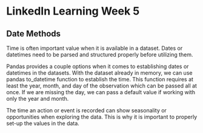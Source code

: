 # LinkedIn Learning Week 5

## Date Methods

Time is often important value when it is available in a dataset. Dates or datetimes need to be parsed and structured properly before utilizing them. 

Pandas provides a couple options when it comes to establishing dates or datetimes in the datasets. With the dataset already in memory, we can use pandas to_datetime function to establish the time. This function requires at least the year, month, and day of the observation which can be passed all at once. If we are missing the day, we can pass a default value if working with only the year and month.
 
The time an action or event is recorded can show seasonality or opportunities when exploring the data. This is why it is important to properly set-up the values in the data. 
